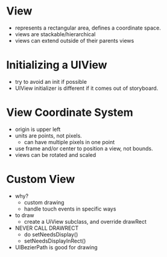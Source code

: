 # View
* represents a rectangular area, defines a coordinate space.
* views are stackable/hierarchical
* views can extend outside of their parents views

# Initializing a UIView
* try to avoid an init if possible
* UIView initializer is different if it comes out of storyboard.

# View Coordinate System
* origin is upper left
* units are points, not pixels.
	* can have multiple pixels in one point
* use frame and/or center to position a view, not bounds.
* views can be rotated and scaled

# Custom View
* why?
	* custom drawing
	* handle touch events in specific ways
* to draw
	* create a UiView subclass, and override drawRect
* NEVER CALL DRAWRECT
	* do setNeedsDisplay()
	* setNeedsDisplayInRect()
* UIBezierPath is good for drawing
  